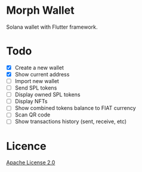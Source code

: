 # Morph Wallet 

Solana wallet with Flutter framework.

# Todo

- [x] Create a new wallet
- [x] Show current address
- [ ] Import new wallet
- [ ] Send SPL tokens
- [ ] Display owned SPL tokens
- [ ] Display NFTs
- [ ] Show combined tokens balance to FIAT currency
- [ ] Scan QR code
- [ ] Show transactions history (sent, receive, etc)

# Licence

[Apache License 2.0](https://github.com/arifai/morph_wallet/blob/main/LICENSE)
